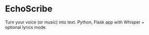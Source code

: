 # EchoScribe
Turn your voice (or music) into text. Python, Flask app with Whisper + optional lyrics mode.
